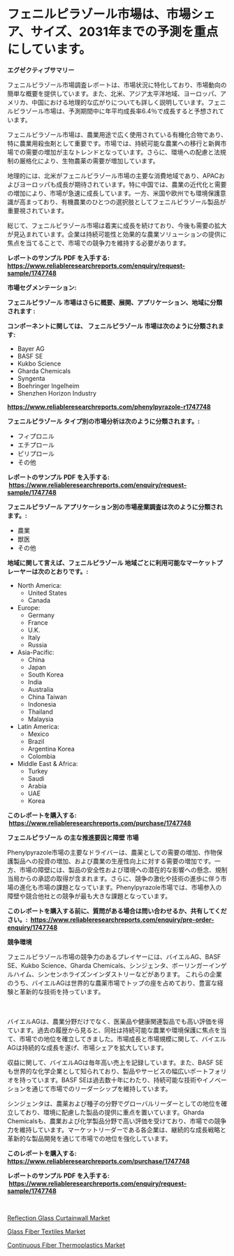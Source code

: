 <p><h1>フェニルピラゾール市場は、市場シェア、サイズ、2031年までの予測を重点にしています。</h1></p><p><strong>エグゼクティブサマリー</strong></p>
<p><p>フェニルピラゾール市場調査レポートは、市場状況に特化しており、市場動向の簡単な概要を提供しています。また、北米、アジア太平洋地域、ヨーロッパ、アメリカ、中国における地理的な広がりについても詳しく説明しています。フェニルピラゾール市場は、予測期間中に年平均成長率6.4％で成長すると予想されています。</p><p>フェニルピラゾール市場は、農業用途で広く使用されている有機化合物であり、特に農業用殺虫剤として重要です。市場では、持続可能な農業への移行と新興市場での需要の増加が主なトレンドとなっています。さらに、環境への配慮と法規制の厳格化により、生物農薬の需要が増加しています。</p><p>地理的には、北米がフェニルピラゾール市場の主要な消費地域であり、APACおよびヨーロッパも成長が期待されています。特に中国では、農業の近代化と需要の増加により、市場が急速に成長しています。一方、米国や欧州でも環境保護意識が高まっており、有機農業のひとつの選択肢としてフェニルピラゾール製品が重要視されています。</p><p>総じて、フェニルピラゾール市場は着実に成長を続けており、今後も需要の拡大が見込まれています。企業は持続可能性と効果的な農業ソリューションの提供に焦点を当てることで、市場での競争力を維持する必要があります。</p></p>
<p><strong>レポートのサンプル PDF を入手する: <a href="https://www.reliableresearchreports.com/enquiry/request-sample/1747748">https://www.reliableresearchreports.com/enquiry/request-sample/1747748</a></strong></p>
<p><strong>市場セグメンテーション:</strong></p>
<p><strong> フェニルピラゾール 市場はさらに概要、展開、アプリケーション、地域に分類されます :</strong></p>
<p><strong>コンポーネントに関しては、 フェニルピラゾール 市場は次のように分類されます: &nbsp;</strong></p>
<p><ul><li>Bayer AG</li><li>BASF SE</li><li>Kukbo Science</li><li>Gharda Chemicals</li><li>Syngenta</li><li>Boehringer Ingelheim</li><li>Shenzhen Horizon Industry</li></ul></p>
<p><strong><a href="https://www.reliableresearchreports.com/phenylpyrazole-r1747748">https://www.reliableresearchreports.com/phenylpyrazole-r1747748</a></strong></p>
<p><strong> フェニルピラゾール タイプ別の市場分析は次のように分類されます。:</strong></p>
<p><ul><li>フィプロニル</li><li>エチプロール</li><li>ピリプロール</li><li>その他</li></ul></p>
<p><strong>レポートのサンプル PDF を入手する: &nbsp;<a href="https://www.reliableresearchreports.com/enquiry/request-sample/1747748">https://www.reliableresearchreports.com/enquiry/request-sample/1747748</a></strong></p>
<p><strong> フェニルピラゾール アプリケーション別の市場産業調査は次のように分類されます。:</strong></p>
<p><ul><li>農業</li><li>獣医</li><li>その他</li></ul></p>
<p><strong>地域に関して言えば、フェニルピラゾール 地域ごとに利用可能なマーケットプレーヤーは次のとおりです。:</strong></p>
<p><ul>
    <li>
        North America:
        <ul>
            <li>United States</li>
            <li>Canada</li>
        </ul>
    </li>
    <li>
        Europe:
        <ul>
            <li>Germany</li>
            <li>France</li>
            <li>U.K.</li>
            <li>Italy</li>
            <li>Russia</li>
        </ul>
    </li>
    <li>
        Asia-Pacific:
        <ul>
            <li>China</li>
            <li>Japan</li>
            <li>South Korea</li>
            <li>India</li>
            <li>Australia</li>
            <li>China Taiwan</li>
            <li>Indonesia</li>
            <li>Thailand</li>
            <li>Malaysia</li>
        </ul>
    </li>
    <li>
        Latin America:
        <ul>
            <li>Mexico</li>
            <li>Brazil</li>
            <li>Argentina Korea</li>
            <li>Colombia</li>
        </ul>
    </li>
    <li>
        Middle East & Africa:
        <ul>
            <li>Turkey</li>
            <li>Saudi</li>
            <li>Arabia</li>
            <li>UAE</li>
            <li>Korea</li>
        </ul>
    </li>
    </ul></p>
<p><strong>このレポートを購入する: &nbsp;<a href="https://www.reliableresearchreports.com/purchase/1747748">https://www.reliableresearchreports.com/purchase/1747748</a></strong></p>
<p><strong>フェニルピラゾール の主な推進要因と障壁 市場</strong></p>
<p><p>Phenylpyrazole市場の主要なドライバーは、農薬としての需要の増加、作物保護製品への投資の増加、および農業の生産性向上に対する需要の増加です。一方、市場の障壁には、製品の安全性および環境への潜在的な影響への懸念、規制当局からの承認の取得が含まれます。さらに、競争の激化や技術の進歩に伴う市場の進化も市場の課題となっています。Phenylpyrazole市場では、市場参入の障壁や競合他社との競争が最も大きな課題となっています。</p></p>
<p><strong>このレポートを購入する前に、質問がある場合は問い合わせるか、共有してください。:&nbsp; <a href="https://www.reliableresearchreports.com/enquiry/pre-order-enquiry/1747748">https://www.reliableresearchreports.com/enquiry/pre-order-enquiry/1747748</a></strong></p>
<p><strong>競争環境</strong></p>
<p><p>フェニルピラゾール市場の競争力のあるプレイヤーには、バイエルAG、BASF SE、Kukbo Science、Gharda Chemicals、シンジェンタ、ボーリンガーインゲルハイム、シンセンホライズンインダストリーなどがあります。 これらの企業のうち、バイエルAGは世界的な農薬市場でトップの座を占めており、豊富な経験と革新的な技術を持っています。</p><p>　</p><p>バイエルAGは、農業分野だけでなく、医薬品や健康関連製品でも高い評価を得ています。過去の履歴から見ると、同社は持続可能な農業や環境保護に焦点を当て、市場での地位を確立してきました。市場成長と市場規模に関して、バイエルAGは持続的な成長を遂げ、市場シェアを拡大しています。</p><p>収益に関して、バイエルAGは毎年高い売上を記録しています。また、BASF SEも世界的な化学企業として知られており、製品やサービスの幅広いポートフォリオを持っています。BASF SEは過去数十年にわたり、持続可能な技術やイノベーションを通じて市場でのリーダーシップを維持しています。</p><p>シンジェンタは、農薬および種子の分野でグローバルリーダーとしての地位を確立しており、環境に配慮した製品の提供に重点を置いています。Gharda Chemicalsも、農業および化学製品分野で高い評価を受けており、市場での競争力を維持しています。マーケットリーダーである各企業は、継続的な成長戦略と革新的な製品開発を通じて市場での地位を強化しています。</p></p>
<p><strong>このレポートを購入する: &nbsp; <a href="https://www.reliableresearchreports.com/purchase/1747748">https://www.reliableresearchreports.com/purchase/1747748</a></strong></p>
<p><strong>レポートのサンプル PDF を入手する: &nbsp;<a href="https://www.reliableresearchreports.com/enquiry/request-sample/1747748">https://www.reliableresearchreports.com/enquiry/request-sample/1747748</a></strong><strong></strong></p>
<p>&nbsp;</p>
<p><p><a href="https://www.linkedin.com/pulse/reflection-glass-curtainwall-market-analysis-examines-its-qalle?trackingId=Ompl8MZdVnnPAr%2B6DcDeMA%3D%3D">Reflection Glass Curtainwall Market</a></p><p><a href="https://www.linkedin.com/pulse/glass-fiber-textiles-market-size-evaluating-its-trends-ordbe?trackingId=Gq%2BAMm%2FO1WkSC6NENYvi7g%3D%3D">Glass Fiber Textiles Market</a></p><p><a href="https://www.linkedin.com/pulse/continuous-fiber-thermoplastics-market-goal-estimating-size-tsr9e?trackingId=BSi1o1oOmz0FmS3BzlBDAQ%3D%3D">Continuous Fiber Thermoplastics Market</a></p></p>